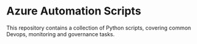 # Azure Automation Scripts

This repository contains a collection of Python scripts, covering common Devops, monitoring and governance tasks.


